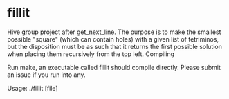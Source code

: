 # fillit
Hive group project after get_next_line. The purpose is to make the smallest possible "square" (which can contain holes) with a given list of tetriminos, but the disposition must be as such that it returns the first possible solution when placing them recursively from the top left.
Compiling

Run make, an executable called fillit should compile directly. Please submit an issue if you run into any.

Usage:
./fillit [file]
